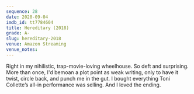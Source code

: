 ```yaml
---
sequence: 28
date: 2020-09-04
imdb_id: tt7784604
title: Hereditary (2018)
grade: A-
slug: hereditary-2018
venue: Amazon Streaming
venue_notes:
---
```


Right in my nihilistic, trap-movie-loving wheelhouse. So deft and surprising. More than once, I'd bemoan a plot point as weak writing, only to have it twist, circle back, and punch me in the gut. I bought everything Toni Collette’s all-in performance was selling. And I loved the ending.
